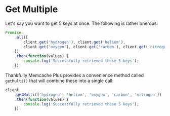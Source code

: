 # Get Multiple

Let's say you want to get 5 keys at once. The following is rather onerous:

```javascript
Promise
    .all([
        client.get('hydrogen'), client.get('helium'),
        client.get('oxygen'), client.get('carbon'), client.get('nitrogen')
    ])
    .then(function(values) {
        console.log('Successfully retrieved these 5 keys');
    });
```

Thankfully Memcache Plus provides a convenience method called `getMulti()` that
will combine these into a single call:

```javascript
client
    .getMulti(['hydrogen', 'helium', 'oxygen', 'carbon', 'nitrogen'])
    .then(function(values) {
        console.log('Successfully retrieved these 5 keys');
    });
```

